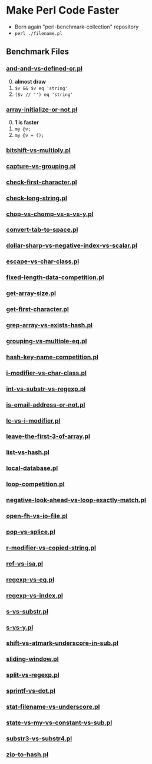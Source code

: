 Make Perl Code Faster
===============================================================================
- Born again "perl-benchmark-collection" repository
- `perl ./filename.pl`

Benchmark Files
-------------------------------------------------------------------------------
### [and-and-vs-defined-or.pl](and-and-vs-defined-or.pl)
0. **almost draw**
1. `$v && $v eq 'string'`
2. `($v // '') eq 'string'`

### [array-initialize-or-not.pl](array-initialize-or-not.pl)
0. **1 is faster**
1. `my @v;`
2. `my @v = ();`

### [bitshift-vs-multiply.pl](bitshift-vs-multiply.pl)
### [capture-vs-grouping.pl](capture-vs-grouping.pl)
### [check-first-character.pl](check-first-character.pl)
### [check-long-string.pl](check-long-string.pl)
### [chop-vs-chomp-vs-s-vs-y.pl](chop-vs-chomp-vs-s-vs-y.pl)
### [convert-tab-to-space.pl](convert-tab-to-space.pl)
### [dollar-sharp-vs-negative-index-vs-scalar.pl](dollar-sharp-vs-negative-index-vs-scalar.pl)
### [escape-vs-char-class.pl](escape-vs-char-class.pl)
### [fixed-length-data-competition.pl](fixed-length-data-competition.pl)
### [get-array-size.pl](get-array-size.pl)
### [get-first-character.pl](get-first-character.pl)
### [grep-array-vs-exists-hash.pl](grep-array-vs-exists-hash.pl)
### [grouping-vs-multiple-eq.pl](grouping-vs-multiple-eq.pl)
### [hash-key-name-competition.pl](hash-key-name-competition.pl)
### [i-modifier-vs-char-class.pl](i-modifier-vs-char-class.pl)
### [int-vs-substr-vs-regexp.pl](int-vs-substr-vs-regexp.pl)
### [is-email-address-or-not.pl](is-email-address-or-not.pl)
### [lc-vs-i-modifier.pl](lc-vs-i-modifier.pl)
### [leave-the-first-3-of-array.pl](leave-the-first-3-of-array.pl)
### [list-vs-hash.pl](list-vs-hash.pl)
### [local-database.pl](local-database.pl)
### [loop-competition.pl](loop-competition.pl)
### [negative-look-ahead-vs-loop-exactly-match.pl](negative-look-ahead-vs-loop-exactly-match.pl)
### [open-fh-vs-io-file.pl](open-fh-vs-io-file.pl)
### [pop-vs-splice.pl](pop-vs-splice.pl)
### [r-modifier-vs-copied-string.pl](r-modifier-vs-copied-string.pl)
### [ref-vs-isa.pl](ref-vs-isa.pl)
### [regexp-vs-eq.pl](regexp-vs-eq.pl)
### [regexp-vs-index.pl](regexp-vs-index.pl)
### [s-vs-substr.pl](s-vs-substr.pl)
### [s-vs-y.pl](s-vs-y.pl)
### [shift-vs-atmark-underscore-in-sub.pl](shift-vs-atmark-underscore-in-sub.pl)
### [sliding-window.pl](sliding-window.pl)
### [split-vs-regexp.pl](split-vs-regexp.pl)
### [sprintf-vs-dot.pl](sprintf-vs-dot.pl)
### [stat-filename-vs-underscore.pl](stat-filename-vs-underscore.pl)
### [state-vs-my-vs-constant-vs-sub.pl](state-vs-my-vs-constant-vs-sub.pl)
### [substr3-vs-substr4.pl](substr3-vs-substr4.pl)
### [zip-to-hash.pl](zip-to-hash.pl)

